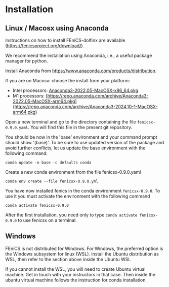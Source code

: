  # Installation

 ## Linux / Macosx using Anaconda

Instructions on how to install FEniCS-dolfinx are available (https://fenicsproject.org/download/).

We recommend the installation using Anaconda, i.e., a useful package manager for python.

Install Anaconda from https://www.anaconda.com/products/distribution.

If you are on Macosx: choose the install form your platform:
- Intel processors: [Anaconda3-2022.05-MacOSX-x86_64.pkg](https://repo.anaconda.com/archive/Anaconda3-2024.10-1-MacOSX-x86_64.pkg)
- M1 processors: [https://repo.anaconda.com/archive/Anaconda3-2022.05-MacOSX-arm64.pkg](https://repo.anaconda.com/archive/Anaconda3-2024.10-1-MacOSX-arm64.pkg)

Open a new terminal and go to the directory containing the file `fenicsx-0.9.0.yaml`. You will find this file in the present git repository.

You should be now in the 'base' environment and your command prompt should show '(base)'. To be sure to use updated version of the package and avoid further conflicts, let us update the base environment with the following command:

`conda update -n base -c defaults conda`

Create a new conda environment from the file fenicsx-0.9.0.yaml

`conda env create --file fenicsx-0.9.0.yml`

You have now installed fenics in the conda environment `fenicsx-0.9.0`. To use it you must activate the environment with the following command

`conda activate fenicsx-0.9.0`

After the first installation, you need only to type `conda activate fenicsx-0.9.0` to use fenicsx on a terminal.


## Windows

FEniCS is not distributed for Windows. For Windows, the preferred option is the Windows subsystem for linux (WSL). Install the Ubuntu distribution as WSL, then refer to the section above inside the Ubuntu WSL

If you cannot install the WSL, you will need to create Ubuntu virtual machine. Get in touch with your instructors in that case. Then inside the ubuntu virtual machine follows the instruction for conda installation.
